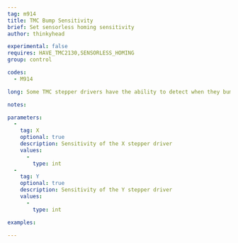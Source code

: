 ```yaml
---
tag: m914
title: TMC Bump Sensitivity
brief: Set sensorless homing sensitivity
author: thinkyhead

experimental: false
requires: HAVE_TMC2130,SENSORLESS_HOMING
group: control

codes:
  - M914

long: Some TMC stepper drivers have the ability to detect when they bump into something that causes them to stop moving. This feature is so sensitive that it can actually take the place of traditional endstops. Set the bump sensitivity for the X and Y stepper drivers here.

notes:

parameters:
  -
    tag: X
    optional: true
    description: Sensitivity of the X stepper driver
    values:
      -
        type: int
  -
    tag: Y
    optional: true
    description: Sensitivity of the Y stepper driver
    values:
      -
        type: int

examples:

---
```

